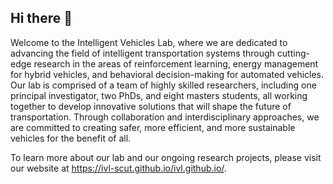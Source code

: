 ## Hi there 👋

Welcome to the Intelligent Vehicles Lab, where we are dedicated to advancing the field of intelligent transportation systems through cutting-edge research in the areas of reinforcement learning, energy management for hybrid vehicles, and behavioral decision-making for automated vehicles. Our lab is comprised of a team of highly skilled researchers, including one principal investigator, two PhDs, and eight masters students, all working together to develop innovative solutions that will shape the future of transportation. Through collaboration and interdisciplinary approaches, we are committed to creating safer, more efficient, and more sustainable vehicles for the benefit of all.

To learn more about our lab and our ongoing research projects, please visit our website at https://ivl-scut.github.io/ivl.github.io/.
<!--

**Here are some ideas to get you started:**

🙋‍♀️ A short introduction - what is your organization all about?
🌈 Contribution guidelines - how can the community get involved?
👩‍💻 Useful resources - where can the community find your docs? Is there anything else the community should know?
🍿 Fun facts - what does your team eat for breakfast?
🧙 Remember, you can do mighty things with the power of [Markdown](https://docs.github.com/github/writing-on-github/getting-started-with-writing-and-formatting-on-github/basic-writing-and-formatting-syntax)
-->
